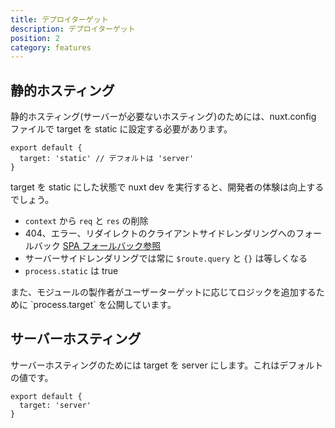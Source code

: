 ```yaml
---
title: デプロイターゲット
description: デプロイターゲット
position: 2
category: features
---
```


## 静的ホスティング

静的ホスティング(サーバーが必要ないホスティング)のためには、nuxt.config ファイルで target を static に設定する必要があります。

```js{}[nuxt.config.js]
export default {
  target: 'static' // デフォルトは 'server'
}
```

target を static にした状態で nuxt dev を実行すると、開発者の体験は向上するでしょう。

- `context` から `req` と `res` の削除
- 404、エラー、リダイレクトのクライアントサイドレンダリングへのフォールバック [SPA フォールバック参照](./guides/concepts/static-site-generation#spa-fallback)
- サーバーサイドレンダリングでは常に `$route.query` と `{}` は等しくなる
- `process.static` は true

<base-alert type="info">
また、モジュールの製作者がユーザーターゲットに応じてロジックを追加するために `process.target` を公開しています。
</base-alert>

## サーバーホスティング

サーバーホスティングのためには target を server にします。これはデフォルトの値です。

```js{}[nuxt.config.js]
export default {
  target: 'server'
}
```
